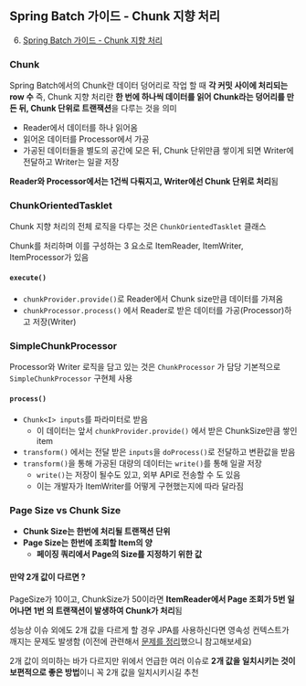 ## Spring Batch 가이드 - Chunk 지향 처리
6. [Spring Batch 가이드 - Chunk 지향 처리](https://jojoldu.tistory.com/331)

### Chunk
Spring Batch에서의 Chunk란 데이터 덩어리로 작업 할 때 **각 커밋 사이에 처리되는 row 수**
즉, Chunk 지향 처리란 **한 번에 하나씩 데이터를 읽어 Chunk라는 덩어리를 만든 뒤, Chunk 단위로 트랜잭션**을 다루는 것을 의미

* Reader에서 데이터를 하나 읽어옴
* 읽어온 데이터를 Processor에서 가공 
* 가공된 데이터들을 별도의 공간에 모은 뒤, Chunk 단위만큼 쌓이게 되면 Writer에 전달하고 Writer는 일괄 저장  

**Reader와 Processor에서는 1건씩 다뤄지고, Writer에선 Chunk 단위로 처리**됨

### ChunkOrientedTasklet
Chunk 지향 처리의 전체 로직을 다루는 것은 ```ChunkOrientedTasklet``` 클래스

Chunk를 처리하며 이를 구성하는 3 요소로 ItemReader, ItemWriter, ItemProcessor가 있음

#### ```execute()```
* ```chunkProvider.provide()```로 Reader에서 Chunk size만큼 데이터를 가져옴
* ```chunkProcessor.process()``` 에서 Reader로 받은 데이터를 가공(Processor)하고 저장(Writer)

### SimpleChunkProcessor
Processor와 Writer 로직을 담고 있는 것은 ```ChunkProcessor``` 가 담당
기본적으로 ```SimpleChunkProcessor``` 구현체 사용

#### ```process()```
* ```Chunk<I> inputs```를 파라미터로 받음
    * 이 데이터는 앞서 ```chunkProvider.provide()``` 에서 받은 ChunkSize만큼 쌓인 item
* ```transform()``` 에서는 전달 받은 ```inputs```을 ```doProcess()```로 전달하고 변환값을 받음
* ```transform()```을 통해 가공된 대량의 데이터는 ```write()```를 통해 일괄 저장
    * ```write()```는 저장이 될수도 있고, 외부 API로 전송할 수 도 있음
    * 이는 개발자가 ItemWriter를 어떻게 구현했는지에 따라 달라짐

### Page Size vs Chunk Size
- **Chunk Size는 한번에 처리될 트랜잭션 단위**
- **Page Size는 한번에 조회할 Item의 양**
  - **페이징 쿼리에서 Page의 Size를 지정하기 위한 값**

#### 만약 2개 값이 다르면 ?
PageSize가 10이고, ChunkSize가 50이라면 **ItemReader에서 Page 조회가 5번 일어나면 1번 의 트랜잭션이 발생하여 Chunk가 처리**됨
  
성능상 이슈 외에도 2개 값을 다르게 할 경우 JPA를 사용하신다면 영속성 컨텍스트가 깨지는 문제도 발생함
(이전에 관련해서 [문제를 정리](http://jojoldu.tistory.com/146)했으니 참고해보세요)  
  
2개 값이 의미하는 바가 다르지만 위에서 언급한 여러 이슈로 **2개 값을 일치시키는 것이 보편적으로 좋은 방법**이니 꼭 2개 값을 일치시키시길 추천